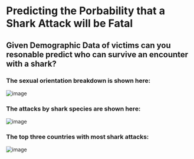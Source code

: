 # Predicting the Porbability that a Shark Attack will be Fatal

## Given Demographic Data of victims can you resonable predict who can survive an encounter with a shark?

### The sexual orientation breakdown is shown here: 

![image](https://user-images.githubusercontent.com/82776178/204336990-11366021-6634-4040-ba39-4632e1d2d7e2.png)

### The attacks by shark species are shown here: 

![image](https://user-images.githubusercontent.com/82776178/204337153-daf9a597-be71-448e-ab99-c7e1c51c1ca7.png)

### The top three countries with most shark attacks: 

![image](https://user-images.githubusercontent.com/82776178/204337238-d6f59f94-1da7-4463-b301-8d51c4698d0d.png)
